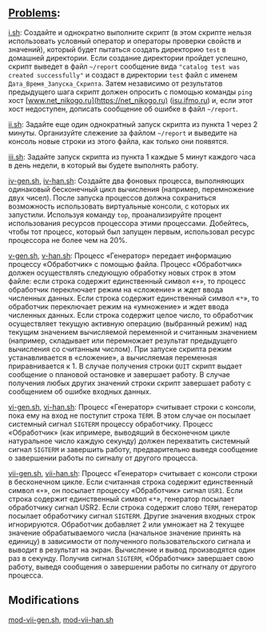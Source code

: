 ## [Problems](problems.pdf):
[i.sh](i.sh): Создайте и однократно выполните скрипт (в этом скрипте нельзя использовать условный оператор и операторы проверки свойств и значений), который будет пытаться создать директорию `test` в домашней директории. Если создание директории пройдет успешно, скрипт выведет в файл `~/report` сообщение вида `"catalog test was created successfully"` и создаст в директории `test` файл с именем `Дата_Время_Запуска_Скрипта`. Затем независимо от результатов предыдущего шага скрипт должен опросить с помощью команды `ping` хост [www.net_nikogo.ru](https://net_nikogo.ru) ([isu.ifmo.ru](https://isu.ifmo.ru/ 'аналог, т.к. до основного нельзя достучаться')) и, если этот хост недоступен, дописать сообщение об ошибке в файл `~/report`.

[ii.sh](ii.sh): Задайте еще один однократный запуск скрипта из пункта 1 через 2 минуты. Организуйте слежение за файлом `~/report` и выведите на консоль новые строки из этого файла, как только они появятся.

[iii.sh](iii.sh): Задайте запуск скрипта из пункта 1 каждые 5 минут каждого часа в день недели, в который вы будете выполнять работу.

[iv-gen.sh](iv-gen.sh), [iv-han.sh](iv-han.sh): Создайте два фоновых процесса, выполняющих одинаковый бесконечный цикл вычисления (например, перемножение двух чисел). После запуска процессов должна сохраниться возможность использовать виртуальные консоли, с которых их запустили. Используя команду `top`, проанализируйте процент использования ресурсов процессора этими процессами. Добейтесь, чтобы тот процесс, который был запущен первым, использовал ресурс процессора не более чем на 20%.

[v-gen.sh](v-gen.sh), [v-han.sh](v-han.sh): Процесс «Генератор» передает информацию процессу «Обработчик» с помощью файла. Процесс «Обработчик» должен осуществлять следующую обработку новых строк в этом файле: если строка содержит единственный символ «`+`», то процесс обработчик переключает режим на «сложение» и ждет ввода численных данных. Если строка содержит единственный символ «`*`», то обработчик переключает режим на «умножение» и ждет ввода численных данных. Если строка содержит целое число, то обработчик осуществляет текущую активную операцию (выбранный режим) над текущим значением вычисляемой переменной и считанным значением (например, складывает или перемножает результат предыдущего вычисления со считанным числом). При запуске скрипта режим устанавливается в «сложение», а вычисляемая переменная приравнивается к 1. В случае получения строки `QUIT` скрипт выдает сообщение о плановой остановке и завершает работу. В случае получения любых других значений строки скрипт завершает работу с сообщением об ошибке входных данных.

[vi-gen.sh](vi-gen.sh), [vi-han.sh](vi-han.sh): Процесс «Генератор» считывает строки с консоли, пока ему на вход не поступит строка `TERM`. В этом случае он посылает системный сигнал `SIGTERM` процессу обработчику. Процесс «Обработчик» (как ипримере, выводящий в бесконечном цикле натуральное число каждую секунду) должен перехватить системный сигнал `SIGTERM` и завершить работу, предварительно выведя сообщение о завершении работы по сигналу от другого процесса.

[vii-gen.sh](vii-gen.sh), [vii-han.sh](vii-han.sh): Процесс «Генератор» считывает с консоли строки в бесконечном цикле. Если считанная строка содержит единственный символ «`+`», он посылает процессу «Обработчик» сигнал `USR1`. Если строка содержит единственный символ «`*`», генератор посылает обработчику сигнал USR2. Если строка содержит слово `TERM`, генератор посылает обработчику сигнал `SIGTERM`. Другие значения входных строк игнорируются. Обработчик добавляет 2 или умножает на 2 текущее значение обрабатываемого числа (начальное значение принять на единицу) в зависимости от полученного пользовательского сигнала и выводит в результат на экран. Вычисление и вывод производятся один раз в секунду. Получив сигнал `SIGTERM`, «Обработчик» завершает свою работу, выведя сообщения о завершении работы по сигналу от другого процесса.


## Modifications
[mod-vii-gen.sh](mods/mod-vii-gen.sh), [mod-vii-han.sh](mods/mod-vii-han.sh) 
